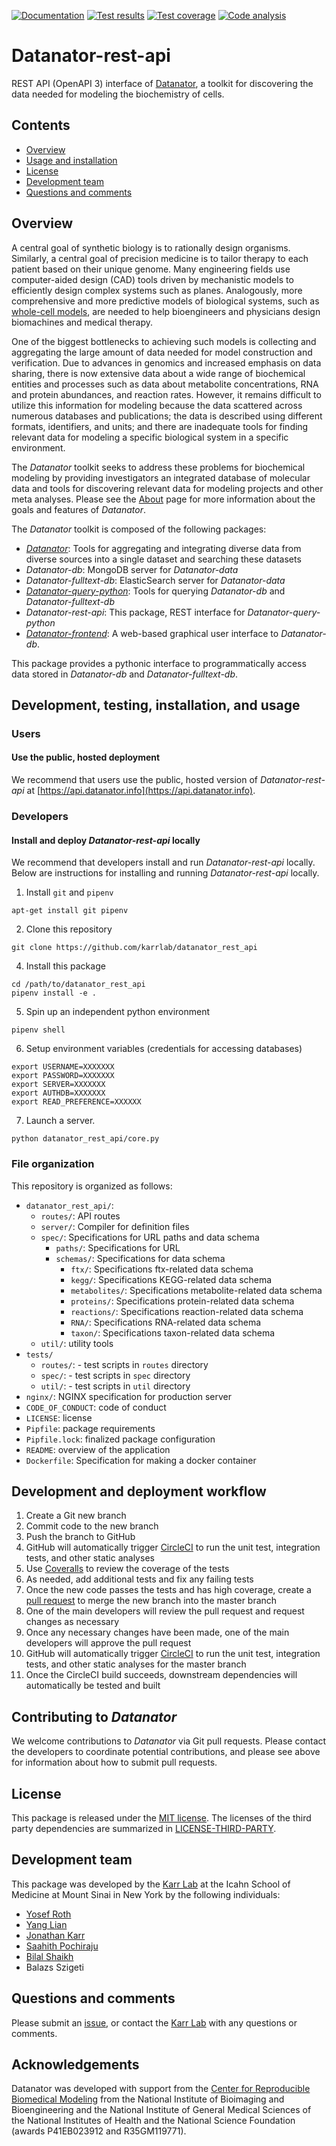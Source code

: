 [![Documentation](https://readthedocs.org/projects/datanator-rest-api/badge/?version=latest)](https://docs.karrlab.org/datanator_rest_api)
[![Test results](https://circleci.com/gh/KarrLab/datanator_rest_api.svg?style=shield)](https://circleci.com/gh/KarrLab/datanator_rest_api)
[![Test coverage](https://coveralls.io/repos/github/KarrLab/datanator_rest_api/badge.svg)](https://coveralls.io/github/KarrLab/datanator_rest_api)
[![Code analysis](https://api.codeclimate.com/v1/badges/10bcdc95a7a940c729be/maintainability)](https://codeclimate.com/github/KarrLab/datanator_rest_api)

# Datanator-rest-api
REST API (OpenAPI 3) interface of [Datanator](https://datanator.info), a toolkit for discovering the data needed for modeling the biochemistry of cells.

## Contents
* [Overview](#overview)
* [Usage and installation](#usage-and-installation)
* [License](#license)
* [Development team](#development-team)
* [Questions and comments](#questions-and-comments)

## Overview
A central goal of synthetic biology is to rationally design organisms. Similarly, a central goal of precision medicine is to tailor therapy to each patient based on their unique genome. Many engineering fields use computer-aided design (CAD) tools driven by mechanistic models to efficiently design complex systems such as planes. Analogously, more comprehensive and more predictive models of biological systems, such as [whole-cell models](https://www.wholecell.org), are needed to help bioengineers and physicians design biomachines and medical therapy.

One of the biggest bottlenecks to achieving such models is collecting and aggregating the large amount of data needed for model construction and verification. Due to advances in genomics and increased emphasis on data sharing, there is now extensive data about a wide range of biochemical entities and processes such as data about metabolite concentrations, RNA and protein abundances, and reaction rates. However, it remains difficult to utilize this information for modeling because the data scattered across numerous databases and publications; the data is described using different formats, identifiers, and units; and there are inadequate tools for finding relevant data for modeling a specific biological system in a specific environment.

The *Datanator* toolkit seeks to address these problems for biochemical modeling by providing investigators an integrated database of molecular data and tools for discovering relevant data for modeling projects and other meta analyses. Please see the [About](https://datanator.info/about) page for more information about the goals and features of *Datanator*.

The *Datanator* toolkit is composed of the following packages:
- [*Datanator*](https://github.com/KarrLab/datanator): Tools for aggregating and integrating diverse data from diverse sources into a single dataset and searching these datasets
- *Datanator-db*: MongoDB server for *Datanator-data*
- *Datanator-fulltext-db*: ElasticSearch server for *Datanator-data*
- [*Datanator-query-python*](https://github.com/KarrLab/datanator_query_python): Tools for querying *Datanator-db* and *Datanator-fulltext-db*
- *Datanator-rest-api*: This package, REST interface for *Datanator-query-python*
- [*Datanator-frontend*](https://github.com/KarrLab/datanator_frontend): A web-based graphical user interface to *Datanator-db*.

This package provides a pythonic interface to programmatically access data stored in *Datanator-db* and *Datanator-fulltext-db*.

## Development, testing, installation, and usage

### Users

#### Use the public, hosted deployment
We recommend that users use the public, hosted version of *Datanator-rest-api* at [https://api.datanator.info](https://api.datanator.info).

### Developers

#### Install and deploy *Datanator-rest-api* locally
We recommend that developers install and run *Datanator-rest-api* locally. Below are instructions for installing and running *Datanator-rest-api* locally.

1. Install `git` and `pipenv`
  ```
  apt-get install git pipenv
  ```

2. Clone this repository
  ```
  git clone https://github.com/karrlab/datanator_rest_api
  ```

4. Install this package
  ```    
  cd /path/to/datanator_rest_api
  pipenv install -e .
  ```

5. Spin up an independent python environment
  ```
  pipenv shell
  ```

6. Setup environment variables (credentials for accessing databases)
  ```
  export USERNAME=XXXXXXX
  export PASSWORD=XXXXXXX
  export SERVER=XXXXXXX
  export AUTHDB=XXXXXXX
  export READ_PREFERENCE=XXXXXX
  ```

7. Launch a server.
  ```
  python datanator_rest_api/core.py
  ```

### File organization
This repository is organized as follows:

- `datanator_rest_api/`:  
  - `routes/`: API routes
  - `server/`: Compiler for definition files
  - `spec/`: Specifications for URL paths and data schema
    - `paths/`: Specifications for URL
    - `schemas/`: Specifications for data schema
       - `ftx/`: Specifications ftx-related data schema
       - `kegg/`: Specifications KEGG-related data schema
       - `metabolites/`: Specifications metabolite-related data schema
       - `proteins/`: Specifications protein-related data schema
       - `reactions/`: Specifications reaction-related data schema
       - `RNA/`: Specifications RNA-related data schema
       - `taxon/`: Specifications taxon-related data schema
  - `util/`: utility tools
- `tests/`
  - `routes/`: - test scripts in `routes` directory
  - `spec/`: - test scripts in `spec` directory
  - `util/`: - test scripts in `util` directory
- `nginx/`: NGINX specification for production server
- `CODE_OF_CONDUCT`: code of conduct
- `LICENSE`: license
- `Pipfile`: package requirements
- `Pipfile.lock`: finalized package configuration
- `README`: overview of the application
- `Dockerfile`: Specification for making a docker container


  
## Development and deployment workflow
1. Create a Git new branch
2. Commit code to the new branch
3. Push the branch to GitHub
4. GitHub will automatically trigger [CircleCI](https://circleci.com/gh/KarrLab/datanator_rest_api) to run the unit test, integration tests, and other static analyses
5. Use [Coveralls](https://coveralls.io/github/KarrLab/datanator_rest_api) to review the coverage of the tests
6. As needed, add additional tests and fix any failing tests
7. Once the new code passes the tests and has high coverage, create a [pull request](https://github.com/KarrLab/datanator_rest_api/compare) to merge the new branch into the master branch
7. One of the main developers will review the pull request and request changes as necessary
9. Once any necessary changes have been made, one of the main developers will approve the pull request
10. GitHub will automatically trigger [CircleCI](https://circleci.com/gh/KarrLab/datanator_rest_api) to run the unit test, integration tests, and other static analyses for the master branch
11. Once the CircleCI build succeeds, downstream dependencies will automatically be tested and built

## Contributing to *Datanator*
We welcome contributions to *Datanator* via Git pull requests. Please contact the developers to coordinate potential contributions, and please see above for information about how to submit pull requests.

## License
This package is released under the [MIT license](LICENSE). The licenses of the third party dependencies are summarized in [LICENSE-THIRD-PARTY](LICENSE-THIRD-PARTY).

## Development team
This package was developed by the [Karr Lab](https://www.karrlab.org) at the Icahn School of Medicine at Mount Sinai in New York by the following individuals:

* [Yosef Roth](https://www.linkedin.com/in/yosef-roth-a80a378a)
* [Yang Lian](https://www.linkedin.com/in/zlian/)
* [Jonathan Karr](https://www.karrlab.org)
* [Saahith Pochiraju](https://www.linkedin.com/in/saahithpochiraju/)
* [Bilal Shaikh](https://www.linkedin.com/in/bilalshaikh42/)
* Balazs Szigeti

## Questions and comments
Please submit an [issue](https://github.com/KarrLab/datanator_rest_api/issues/new), or contact the [Karr Lab](info@karrlab.org) with any questions or comments.

## Acknowledgements
Datanator was developed with support from the [Center for Reproducible Biomedical Modeling](https://reproduciblebiomodels.org) from the National Institute of Bioimaging and Bioengineering and the National Institute of General Medical Sciences of the National Institutes of Health and the National Science Foundation (awards P41EB023912 and R35GM119771).
